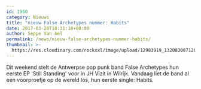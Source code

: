 ```yaml
---
id: 1960
category: Nieuws
title: "nieuw False Archetypes nummer: Habits"
date: 2017-03-20T18:31:10+00:00
author: Seppe Van Ael
permalink: /news/nieuw-false-archetypes-nummer-habits/
thumbnail: >-
  https://res.cloudinary.com/rockxxl/image/upload/12983919_1320830071266576_6216261526944090838_o.jpg
---
```

Dit weekend stelt de Antwerpse pop punk band False Archetypes hun eerste EP 'Still Standing' voor in JH Vizit in Wilrijk. Vandaag liet de band al een voorproefje op de wereld los, hun eerste single: Habits.
